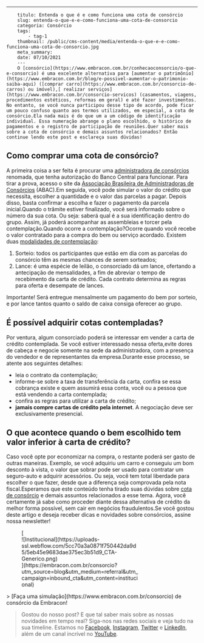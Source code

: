 ---
        titulo: Entenda o que é e como funciona uma cota de consórcio
        slug: entenda-o-que-e-e-como-funciona-uma-cota-de-consorcio
        categoria: Consórcio
        tags:
            - tag-1
        thumbnail: /public/cms-content/media/entenda-o-que-e-e-como-funciona-uma-cota-de-consorcio.jpg
        meta_summary: 
        date: 07/10/2021
        ---
        O [consórcio](https://www.embracon.com.br/conhecaoconsorcio/o-que-e-consorcio) é uma excelente alternativa para [aumentar o patrimônio](https://www.embracon.com.br/blog/e-possivel-aumentar-o-patrimonio-saiba-aqui) ([comprar carro](https://www.embracon.com.br/consorcio-de-carros) ou imóvel),[ realizar serviços](https://www.embracon.com.br/consorcio-servicos) (casamentos, viagens, procedimentos estéticos, reformas em geral) e até fazer investimentos. No entanto, se você nunca participou desse tipo de acordo, pode ficar um pouco confuso quanto aos termos utilizados, em especial, a cota de consórcio.Ela nada mais é do que um a um código de identificação individual. Essa numeração abrange o plano escolhido, o histórico de pagamentos e o registro de participação de reuniões.Quer saber mais sobre a cota de consórcio e demais assuntos relacionados? Então continue lendo este post e esclareça suas dúvidas!

Como comprar uma cota de consórcio?
-----------------------------------

A primeira coisa a ser feita é procurar uma [administradora de consórcios](https://www.embracon.com.br/) renomada, que tenha autorização do Banco Central para funcionar. Para tirar a prova, acesso o site da [Associação Brasileira de Administradoras de Consórcios](https://abac.org.br/) (ABAC).Em seguida, você pode simular o valor do crédito que necessita, escolher a quantidade e o valor das parcelas a pagar. Depois disso, basta confirmar a escolha e fazer o pagamento da parcela inicial.Quando o trâmite estiver finalizado, você será informado sobre o número da sua cota. Ou seja: saberá qual é a sua identificação dentro do grupo. Assim, já poderá acompanhar as assembleias e torcer pela contemplação.Quando ocorre a contemplação?Ocorre quando você recebe o valor contratado para a compra do bem ou serviço acordado. Existem duas [modalidades de contemplação](https://www.embracon.com.br/conhecaoconsorcio/o-que-e-contemplacao):

1. Sorteio: todos os participantes que estão em dia com as parcelas do consórcio têm as mesmas chances de serem sorteados;
2. Lance: é uma espécie de leilão, o consorciado dá um lance, ofertando a antecipação de mensalidades, a fim de abreviar o tempo de recebimento da carta de crédito. Cada contrato determina as regras para oferta e desempate de lances.

Importante! Será entregue mensalmente um pagamento do bem por sorteio, e por lance tantos quanto o saldo de caixa consiga oferecer ao grupo.

É possível adquirir cotas contempladas?
---------------------------------------

Por ventura, algum consorciado poderá se interessar em vender a carta de crédito contemplada. Se você estiver interessado nessa oferta,evite dores de cabeça e negocie somente na sede da administradora, com a presença do vendedor e de representantes da empresa.Durante esse processo, se atente aos seguintes detalhes:

- leia o contrato da contemplação;
- informe-se sobre a taxa de transferência da carta, confira se essa cobrança existe e quem assumirá essa conta, você ou a pessoa que está vendendo a carta contemplada;
- confira as regras para utilizar a carta de crédito;
- **jamais compre cartas de crédito pela internet**. A negociação deve ser exclusivamente presencial.

O que acontece quando o bem escolhido tem valor inferior à carta de crédito?
----------------------------------------------------------------------------

Caso você opte por economizar na compra, o restante poderá ser gasto de outras maneiras. Exemplo, se você adquiriu um carro e conseguiu um bom desconto à vista, o valor que sobrar pode ser usado para contratar um seguro-auto e adquirir acessórios. Ou seja, você tem total liberdade para escolher o que fazer, desde que a diferença seja comprovada pela nota fiscal.Esperamos que este conteúdo tenha tirado suas dúvidas sobre [cota de consórcio](https://www.embracon.com.br/conhecaoconsorcio/o-que-e-a-cota-de-consorcio) e demais assuntos relacionados a esse tema. Agora, você certamente já sabe como proceder diante dessa alternativa de crédito da melhor forma possível, sem cair em negócios fraudulentos.Se você gostou deste artigo e deseja receber dicas e novidades sobre consórcios, assine nossa newsletter!

<figure class="w-richtext-figure-type-image w-richtext-align-center" style="max-width:310px">[<div>![Institucional](https://uploads-ssl.webflow.com/5cc70a3a0871f750442da9d5/5eb45e9683dae375ec3b51d9_CTA-Generico.png)</div>](https://embracon.com.br/consorcio?utm_source=blog&utm_medium=referral&utm_campaign=inbound_cta&utm_content=institucional)</figure>> [Faça uma simulação](https://www.embracon.com.br/consorcio) de consórcio da Embracon!

> Gostou do nosso post? E que tal saber mais sobre as nossas novidades em tempo real? Siga-nos nas redes sociais e veja tudo na sua timeline. Estamos no [Facebook](https://www.facebook.com/embracon/), [Instagram](https://www.instagram.com/embraconoficial/), [Twitter](https://twitter.com/embracon) e [LinkedIn](https://www.linkedin.com/company/1018875/), além de um canal incrível no [YouTube](https://www.youtube.com/channel/UCL-Y0mv9zc73Iek48NLUBzQ).

‍
        